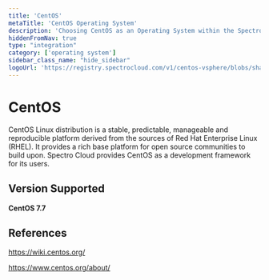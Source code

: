 ```yaml
---
title: 'CentOS'
metaTitle: 'CentOS Operating System'
description: 'Choosing CentOS as an Operating System within the Spectro Cloud Console'
hiddenFromNav: true
type: "integration"
category: ['operating system']
sidebar_class_name: "hide_sidebar"
logoUrl: 'https://registry.spectrocloud.com/v1/centos-vsphere/blobs/sha256:fe51960e2a05745b7b9217e244e47fac401edcdb184b500d75cc537cecb81ef1?type=image/png'
---
```






# CentOS

CentOS Linux distribution is a stable, predictable, manageable and reproducible platform derived from the sources of Red Hat Enterprise Linux (RHEL). It provides a rich base platform for open source communities to build upon. Spectro Cloud provides CentOS as a development framework for  its users.

## Version Supported

**CentOS 7.7**


## References

https://wiki.centos.org/

https://www.centos.org/about/
